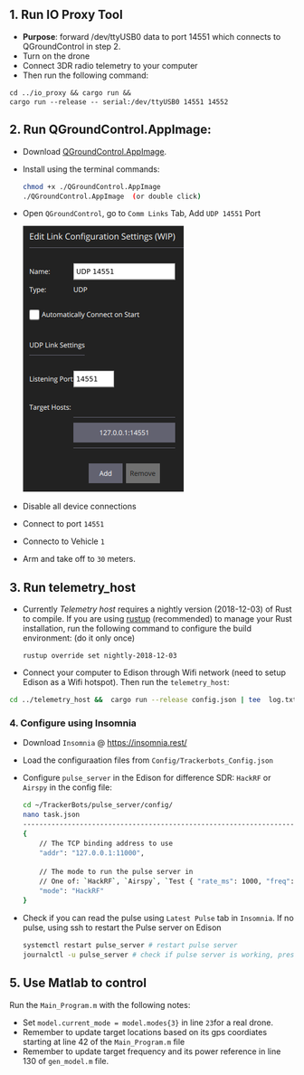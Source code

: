 
## 1. Run IO Proxy Tool

* **Purpose**: forward /dev/ttyUSB0 data to port 14551 which connects to QGroundControl in step 2.
* Turn on the drone
* Connect 3DR radio telemetry to your computer
* Then run the following command:

```
cd ../io_proxy && cargo run &&
cargo run --release -- serial:/dev/ttyUSB0 14551 14552
```
## 2. Run QGroundControl.AppImage:

- Download [QGroundControl.AppImage](https://s3-us-west-2.amazonaws.com/qgroundcontrol/latest/QGroundControl.AppImage).

- Install using the terminal commands:

  ```bash
  chmod +x ./QGroundControl.AppImage
  ./QGroundControl.AppImage  (or double click)
  ```

- Open `QGroundControl`, go to `Comm Links` Tab, Add `UDP 14551` Port 

  ![UDP Config](Figures/QGroundControl_Config.png)

- Disable all device connections

- Connect to port `14551`

- Connecto to Vehicle `1`

- Arm and take off to `30` meters.



## 3. Run telemetry_host
* Currently _Telemetry host_ requires a nightly version (2018-12-03) of Rust to compile. If you are using [rustup](https://rustup.rs/) (recommended) to manage your Rust installation, run the following command to configure the build environment: (do it only once)

  ```
  rustup override set nightly-2018-12-03
  ```

* Connect your computer to Edison through Wifi network (need to setup Edison as a Wifi hotspot). Then run the `telemetry_host`:

```bash
cd ../telemetry_host &&  cargo run --release config.json | tee  log.txt
```

### 4. Configure using Insomnia

* Download `Insomnia` @ https://insomnia.rest/
* Load the configuraation files from `Config/Trackerbots_Config.json`

* Configure `pulse_server` in the Edison for difference SDR: `HackRF` or `Airspy` in the config file:

  ```bash
  cd ~/TrackerBots/pulse_server/config/
  nano task.json
  -------------------------------------------------------------------
  {
      // The TCP binding address to use
      "addr": "127.0.0.1:11000",
  
      // The mode to run the pulse server in
      // One of: `HackRF`, `Airspy`, `Test { "rate_ms": 1000, "freq": 150e6 }`
      "mode": "HackRF"
  }
  ```

* Check if you can read the pulse using `Latest Pulse` tab in `Insomnia`. If no pulse, using ssh to restart the Pulse server on Edison

  ```bash
  systemctl restart pulse_server # restart pulse server
  journalctl -u pulse_server # check if pulse server is working, press z to go the last line
  ```

## 5. Use Matlab to control

Run the `Main_Program.m` with the following notes:

- Set `model.current_mode = model.modes{3}` in line `23`for a real drone.
- Remember to update target locations based on its gps coordiates starting at line 42 of the `Main_Program.m` file
- Remember to update target frequency and its power reference in line 130 of `gen_model.m` file.